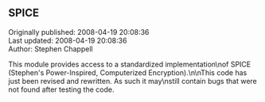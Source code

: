 ## SPICE  
Originally published: 2008-04-19 20:08:36  
Last updated: 2008-04-19 20:08:36  
Author: Stephen Chappell  
  
This module provides access to a standardized implementation\nof SPICE (Stephen's Power-Inspired, Computerized Encryption).\n\nThis code has just been revised and rewritten. As such it may\nstill contain bugs that were not found after testing the code.